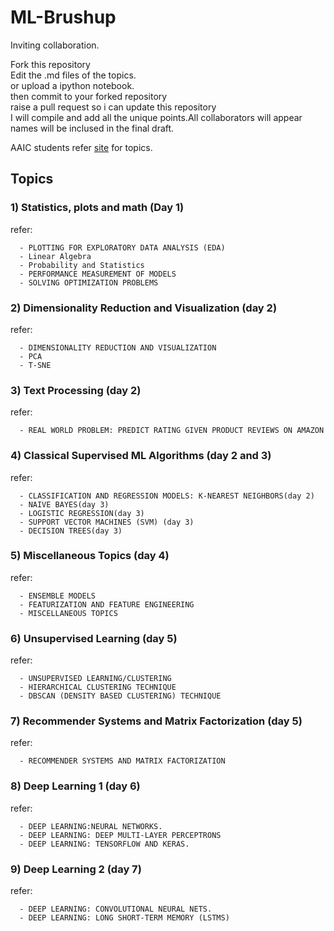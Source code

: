 # ML-Brushup

Inviting collaboration.

Fork this repository<br>
Edit the .md files of the topics.<br>
or upload a ipython notebook.<br>
then commit to your forked repository<br>
raise a pull request so i can update this repository<br>
I will compile and add all the unique points.All collaborators will appear names will be inclused in the final draft. 

AAIC students refer [site](https://www.appliedaicourse.com/course/applied-ai-course-online/) for topics.

## Topics

### 1) Statistics, plots and math (Day 1)
refer: 

      - PLOTTING FOR EXPLORATORY DATA ANALYSIS (EDA)
      - Linear Algebra
      - Probability and Statistics
      - PERFORMANCE MEASUREMENT OF MODELS
      - SOLVING OPTIMIZATION PROBLEMS

### 2) Dimensionality Reduction and Visualization (day 2)
refer:

      - DIMENSIONALITY REDUCTION AND VISUALIZATION
      - PCA
      - T-SNE

### 3) Text Processing (day 2)
refer:

      - REAL WORLD PROBLEM: PREDICT RATING GIVEN PRODUCT REVIEWS ON AMAZON

### 4) Classical Supervised ML Algorithms (day 2 and 3)
refer:

      - CLASSIFICATION AND REGRESSION MODELS: K-NEAREST NEIGHBORS(day 2)
      - NAIVE BAYES(day 3)
      - LOGISTIC REGRESSION(day 3)
      - SUPPORT VECTOR MACHINES (SVM) (day 3)
      - DECISION TREES(day 3)

### 5) Miscellaneous Topics (day 4)
refer:
      
      - ENSEMBLE MODELS
      - FEATURIZATION AND FEATURE ENGINEERING
      - MISCELLANEOUS TOPICS

### 6) Unsupervised Learning (day 5)
refer:
      
      - UNSUPERVISED LEARNING/CLUSTERING
      - HIERARCHICAL CLUSTERING TECHNIQUE
      - DBSCAN (DENSITY BASED CLUSTERING) TECHNIQUE
      

### 7) Recommender Systems and Matrix Factorization (day 5)
refer:
      
      - RECOMMENDER SYSTEMS AND MATRIX FACTORIZATION

### 8) Deep Learning 1 (day 6)
refer:

      - DEEP LEARNING:NEURAL NETWORKS.
      - DEEP LEARNING: DEEP MULTI-LAYER PERCEPTRONS
      - DEEP LEARNING: TENSORFLOW AND KERAS.

### 9) Deep Learning 2 (day 7)
refer:
      
      - DEEP LEARNING: CONVOLUTIONAL NEURAL NETS.
      - DEEP LEARNING: LONG SHORT-TERM MEMORY (LSTMS)
